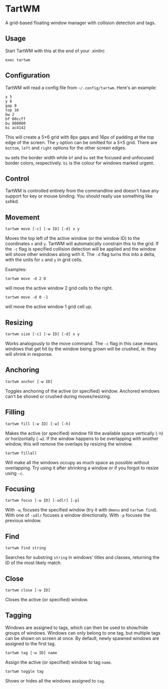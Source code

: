 TartWM
===

A grid-based floating window manager with collision detection and tags.


Usage
---

Start TartWM with this at the end of your .xinitrc

    exec tartwm


Configuration
---

TartWM will read a config file from `~/.config/tartwm`. Here's an example:

    x 5
    y 6 
    gap 8
    top 16
    bw 2
    bf 00ccff
    bu 808080
    bi ac4142

This will create a 5×6 grid with 8px gaps and 16px of padding at the top edge of the
screen. The `y` option can be omitted for a 5×5 grid. There are `bottom`, `left` and
`right` options for the other screen edges.

`bw` sets the border width while `bf` and `bu` set the focused and unfocused border
colors, respectively. `bi` is the colour for windows marked urgent.


Control
---

TartWM is controlled entirely from the commandline and doesn't have any support for
key or mouse binding. You should really use something like sxhkd. 


Movement
---

    tartwm move [-c] [-w ID] [-d] x y

Moves the top left of the active window (or the window ID) to the coordinates `x` and `y`.
TartWM will automatically constrain this to the grid. If the `-c` flag is specified collision
detection will be applied and the window will shove other windows along with it. The `-d`
flag turns this into a delta, with the units for `x` and `y` in grid cells.

Examples:

    tartwm move -d 2 0

will move the active window 2 grid cells to the right.

    tartwm move -d 0 -1

will move the active window 1 grid cell up.


Resizing
---

    tartwm size [-c] [-w ID] [-d] x y

Works analogously to the move command. The `-c` flag in this case means windows that
get hit by the window being grown will be crushed, ie. they will shrink in response.


Anchoring
---

    tartwm anchor [-w ID]

Toggles anchoring of the active (or specified) window. Anchored windows can't be shoved
or crushed during moves/resizing.


Filling
---

    tartwm fill [-w ID] [-w] [-h]

Makes the active (or specified) window fill the available space vertically (`-h`) or
horizontally (`-w`). If the window happens to be overlapping with another window, this
will remove the overlaps by resizing the window.

    tartwm fillall

Will make all the windows occupy as much space as possible without overlapping. Try
using it after shrinking a window or if you forgot to resize using `-c`.


Focusing
---

    tartwm focus [-w ID] [-udlr] [-p]

With `-w`, focuses the specified window (try it with `dmenu` and `tartwm find`).
With one of `-udlr` focuses a window directionally.
With `-p` focuses the previous window.


Find
---

    tartwm find string

Searches for substring `string` in windows' titles and classes, returning the ID of
the most likely match.


Close
---

    tartwm close [-w ID]

Closes the active (or specified) window.


Tagging
---

Windows are assigned to tags, which can then be used to show/hide groups of windows.
Windows can only belong to one tag, but multiple tags can be shown on screen at once.
By default, newly spawned windows are assigned to the first tag.

    tartwm tag [-w ID] name

Assign the active (or specified) window to tag `name`.

    tartwm toggle tag

Shows or hides all the windows assigned to `tag`.
